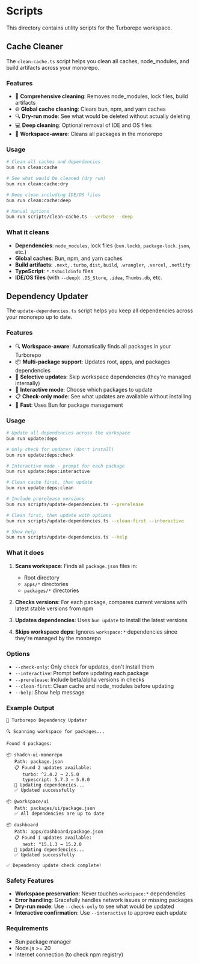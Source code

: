 # Scripts

This directory contains utility scripts for the Turborepo workspace.

## Cache Cleaner

The `clean-cache.ts` script helps you clean all caches, node_modules, and build artifacts across your monorepo.

### Features

- 🧹 **Comprehensive cleaning**: Removes node_modules, lock files, build artifacts
- 🌐 **Global cache cleaning**: Clears bun, npm, and yarn caches
- 🔍 **Dry-run mode**: See what would be deleted without actually deleting
- 💻 **Deep cleaning**: Optional removal of IDE and OS files
- 🎯 **Workspace-aware**: Cleans all packages in the monorepo

### Usage

```bash
# Clean all caches and dependencies
bun run clean:cache

# See what would be cleaned (dry run)
bun run clean:cache:dry

# Deep clean including IDE/OS files
bun run clean:cache:deep

# Manual options
bun run scripts/clean-cache.ts --verbose --deep
```

### What it cleans

- **Dependencies**: `node_modules`, lock files (`bun.lockb`, `package-lock.json`, etc.)
- **Global caches**: Bun, npm, and yarn caches
- **Build artifacts**: `.next`, `.turbo`, `dist`, `build`, `.wrangler`, `.vercel`, `.netlify`
- **TypeScript**: `*.tsbuildinfo` files
- **IDE/OS files** (with `--deep`): `.DS_Store`, `.idea`, `Thumbs.db`, etc.

## Dependency Updater

The `update-dependencies.ts` script helps you keep all dependencies across your monorepo up to date.

### Features

- 🔍 **Workspace-aware**: Automatically finds all packages in your Turborepo
- 📦 **Multi-package support**: Updates root, apps, and packages dependencies
- 🎯 **Selective updates**: Skip workspace dependencies (they're managed internally)
- 🤝 **Interactive mode**: Choose which packages to update
- 📋 **Check-only mode**: See what updates are available without installing
- 🚀 **Fast**: Uses Bun for package management

### Usage

```bash
# Update all dependencies across the workspace
bun run update:deps

# Only check for updates (don't install)
bun run update:deps:check

# Interactive mode - prompt for each package
bun run update:deps:interactive

# Clean cache first, then update
bun run update:deps:clean

# Include prerelease versions
bun run scripts/update-dependencies.ts --prerelease

# Clean first, then update with options
bun run scripts/update-dependencies.ts --clean-first --interactive

# Show help
bun run scripts/update-dependencies.ts --help
```

### What it does

1. **Scans workspace**: Finds all `package.json` files in:
   - Root directory
   - `apps/*` directories
   - `packages/*` directories

2. **Checks versions**: For each package, compares current versions with latest stable versions from npm

3. **Updates dependencies**: Uses `bun update` to install the latest versions

4. **Skips workspace deps**: Ignores `workspace:*` dependencies since they're managed by the monorepo

### Options

- `--check-only`: Only check for updates, don't install them
- `--interactive`: Prompt before updating each package
- `--prerelease`: Include beta/alpha versions in checks
- `--clean-first`: Clean cache and node_modules before updating
- `--help`: Show help message

### Example Output

```
🚀 Turborepo Dependency Updater

🔍 Scanning workspace for packages...

Found 4 packages:

📦 shadcn-ui-monorepo
   Path: package.json
   📋 Found 2 updates available:
      turbo: ^2.4.2 → 2.5.0
      typescript: 5.7.3 → 5.8.0
   🔄 Updating dependencies...
   ✅ Updated successfully

📦 @workspace/ui
   Path: packages/ui/package.json
   ✅ All dependencies are up to date

📦 dashboard
   Path: apps/dashboard/package.json
   📋 Found 1 updates available:
      next: ^15.1.3 → 15.2.0
   🔄 Updating dependencies...
   ✅ Updated successfully

✅ Dependency update check complete!
```

### Safety Features

- **Workspace preservation**: Never touches `workspace:*` dependencies
- **Error handling**: Gracefully handles network issues or missing packages
- **Dry-run mode**: Use `--check-only` to see what would be updated
- **Interactive confirmation**: Use `--interactive` to approve each update

### Requirements

- Bun package manager
- Node.js >= 20
- Internet connection (to check npm registry) 